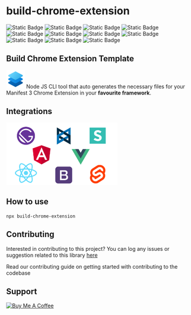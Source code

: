 # build-chrome-extension
![Static Badge](https://img.shields.io/badge/manifest_version_3-blue?style=plastic&logo=chrome&logoColor=%23AA4477&logoSize=20&label=chrome%20extension)
![Static Badge](https://img.shields.io/badge/v1.0.2-maroon?style=plastic&logo=npm&logoColor=maroon&logoSize=20&label=version)
![Static Badge](https://img.shields.io/badge/MIT-green?style=plastic&logo=license&logoColor=green&label=license)
![Static Badge](https://img.shields.io/badge/m2kdevelopments-purple?style=plastic&logo=github&logoColor=purple&label=developer&link=https%3A%2F%2Fgithub.com%2Fm2kdevelopments)
![Static Badge](https://img.shields.io/badge/latest-blue?style=plastic&logo=react&logoColor=blue&label=reactjs&link=https%3A%2F%2Fgithub.com%2Fm2kdevelopments)
![Static Badge](https://img.shields.io/badge/latest-green?style=plastic&logo=vue&logoColor=green&label=vue&link=https%3A%2F%2Fgithub.com%2Fm2kdevelopments)
![Static Badge](https://img.shields.io/badge/latest-orange?style=plastic&logo=svelte&logoColor=orange&label=svelte&link=https%3A%2F%2Fgithub.com%2Fm2kdevelopments)
![Static Badge](https://img.shields.io/badge/latest-blue?style=plastic&logo=solid&logoColor=blue&label=solid)
![Static Badge](https://img.shields.io/badge/latest-gold?style=plastic&logo=vite&logoColor=gold&label=vite)
![Static Badge](https://img.shields.io/badge/buy_me_a_coffee-yellow?style=plastic&logo=buymeacoffee&logoColor=yellow&label=support&link=https%3A%2F%2Fwww.buymeacoffee.com%2Fm2kdevelopments)
![Static Badge](https://img.shields.io/badge/paypal-blue?style=plastic&logo=paypal&logoColor=blue&label=support&link=https%3A%2F%2Fpaypal.me%2Fm2kdevelopment)



## Build Chrome Extension Template
<img src="./assets/logo.png" alt="logo" width="50px"/>
Node JS CLI tool that auto generates the necessary files for your Manifest 3 Chrome Extension in your <strong>favourite framework</strong>.


## Integrations
<img src="./assets/banner.svg" alt="banner" width="300px"/>


## How to use
```
npx build-chrome-extension
```

## Contributing
Interested in contributing to this project? You can log any issues or suggestion related to this library <a href="https://github.com/M2KDevelopments/create-chrome-extension/issues/new">here</a>

Read our contributing guide on getting started with contributing to the codebase


## Support

<a href="https://www.buymeacoffee.com/m2kdevelopments" target="_blank">
<img src="https://cdn.buymeacoffee.com/buttons/v2/default-yellow.png" alt="Buy Me A Coffee" style="height: 60px !important;width: 217px !important;" >
</a>


